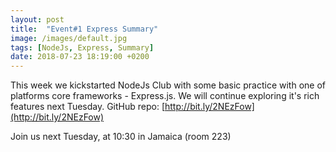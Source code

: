 ```yaml
---
layout: post
title:  "Event#1 Express Summary"
image: /images/default.jpg
tags: [NodeJs, Express, Summary]
date: 2018-07-23 18:19:00 +0200
---
```


This week we kickstarted NodeJs Club with some basic practice with one of platforms core frameworks - Express.js. We will continue exploring it's rich features next Tuesday. GitHub repo: [http://bit.ly/2NEzFow](http://bit.ly/2NEzFow)

Join us next Tuesday, at 10:30 in Jamaica (room 223)